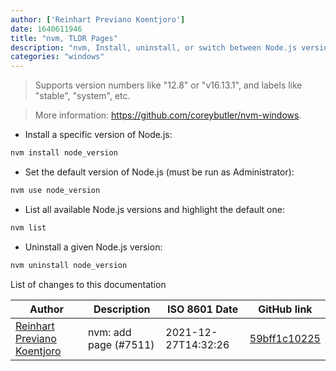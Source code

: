 ```yaml
---
author: ['Reinhart Previano Koentjoro']
date: 1640611946
title: "nvm, TLDR Pages"
description: "nvm, Install, uninstall, or switch between Node.js versions."
categories: "windows"
---
```

> Supports version numbers like "12.8" or "v16.13.1", and labels like "stable", "system", etc.

> More information: <https://github.com/coreybutler/nvm-windows>.

- Install a specific version of Node.js:

```bash
nvm install node_version
```

- Set the default version of Node.js (must be run as Administrator):

```bash
nvm use node_version
```

- List all available Node.js versions and highlight the default one:

```bash
nvm list
```

- Uninstall a given Node.js version:

```bash
nvm uninstall node_version
```
List of changes to this documentation


Author | Description | ISO 8601 Date | GitHub link
------|-----|-----|-----
[Reinhart Previano Koentjoro](mailto:reinhart_previano@yahoo.com) | nvm: add page (#7511) | 2021-12-27T14:32:26 | [59bff1c10225](https://github.com/tldr-pages/tldr/commit/59bff1c10225baa473b46341784695374f5074ba)

